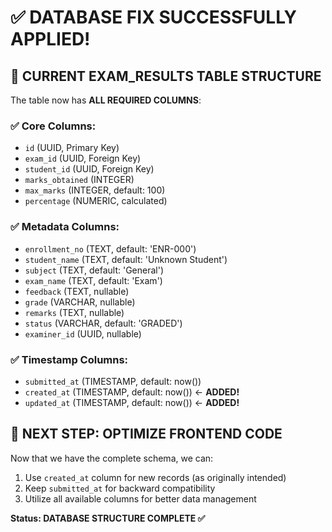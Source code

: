 # ✅ DATABASE FIX SUCCESSFULLY APPLIED!

## 🎉 **CURRENT EXAM_RESULTS TABLE STRUCTURE**

The table now has **ALL REQUIRED COLUMNS**:

### **✅ Core Columns:**
- `id` (UUID, Primary Key)
- `exam_id` (UUID, Foreign Key)
- `student_id` (UUID, Foreign Key)
- `marks_obtained` (INTEGER)
- `max_marks` (INTEGER, default: 100)
- `percentage` (NUMERIC, calculated)

### **✅ Metadata Columns:**
- `enrollment_no` (TEXT, default: 'ENR-000')
- `student_name` (TEXT, default: 'Unknown Student')
- `subject` (TEXT, default: 'General')
- `exam_name` (TEXT, default: 'Exam')
- `feedback` (TEXT, nullable)
- `grade` (VARCHAR, nullable)
- `remarks` (TEXT, nullable)
- `status` (VARCHAR, default: 'GRADED')
- `examiner_id` (UUID, nullable)

### **✅ Timestamp Columns:**
- `submitted_at` (TIMESTAMP, default: now())
- `created_at` (TIMESTAMP, default: now()) ← **ADDED!**
- `updated_at` (TIMESTAMP, default: now()) ← **ADDED!**

## 🔧 **NEXT STEP: OPTIMIZE FRONTEND CODE**

Now that we have the complete schema, we can:
1. Use `created_at` column for new records (as originally intended)
2. Keep `submitted_at` for backward compatibility
3. Utilize all available columns for better data management

**Status: DATABASE STRUCTURE COMPLETE ✅**
